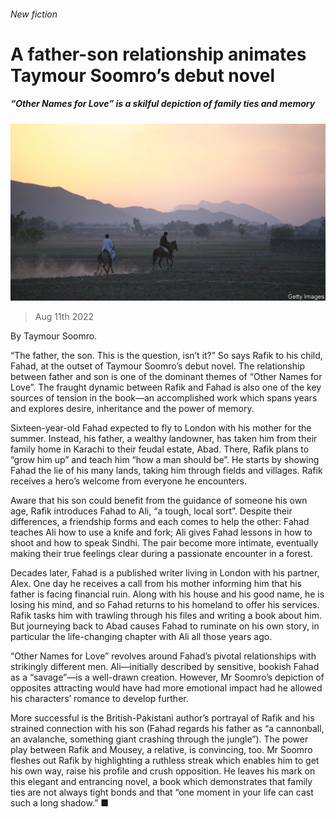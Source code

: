 ###### New fiction

# A father-son relationship animates Taymour Soomro’s debut novel 

##### “Other Names for Love” is a skilful depiction of family ties and memory 

![image](images/20220813_CUP001.jpg) 

> Aug 11th 2022 

By Taymour Soomro. 

“The father, the son. This is the question, isn’t it?” So says Rafik to his child, Fahad, at the outset of Taymour Soomro’s debut novel. The relationship between father and son is one of the dominant themes of “Other Names for Love”. The fraught dynamic between Rafik and Fahad is also one of the key sources of tension in the book—an accomplished work which spans years and explores desire, inheritance and the power of memory.

Sixteen-year-old Fahad expected to fly to London with his mother for the summer. Instead, his father, a wealthy landowner, has taken him from their family home in Karachi to their feudal estate, Abad. There, Rafik plans to “grow him up” and teach him “how a man should be”. He starts by showing Fahad the lie of his many lands, taking him through fields and villages. Rafik receives a hero’s welcome from everyone he encounters.

Aware that his son could benefit from the guidance of someone his own age, Rafik introduces Fahad to Ali, “a tough, local sort”. Despite their differences, a friendship forms and each comes to help the other: Fahad teaches Ali how to use a knife and fork; Ali gives Fahad lessons in how to shoot and how to speak Sindhi. The pair become more intimate, eventually making their true feelings clear during a passionate encounter in a forest.

Decades later, Fahad is a published writer living in London with his partner, Alex. One day he receives a call from his mother informing him that his father is facing financial ruin. Along with his house and his good name, he is losing his mind, and so Fahad returns to his homeland to offer his services. Rafik tasks him with trawling through his files and writing a book about him. But journeying back to Abad causes Fahad to ruminate on his own story, in particular the life-changing chapter with Ali all those years ago.

“Other Names for Love” revolves around Fahad’s pivotal relationships with strikingly different men. Ali—initially described by sensitive, bookish Fahad as a “savage”—is a well-drawn creation. However, Mr Soomro’s depiction of opposites attracting would have had more emotional impact had he allowed his characters’ romance to develop further.

More successful is the British-Pakistani author’s portrayal of Rafik and his strained connection with his son (Fahad regards his father as “a cannonball, an avalanche, something giant crashing through the jungle”). The power play between Rafik and Mousey, a relative, is convincing, too. Mr Soomro fleshes out Rafik by highlighting a ruthless streak which enables him to get his own way, raise his profile and crush opposition. He leaves his mark on this elegant and entrancing novel, a book which demonstrates that family ties are not always tight bonds and that “one moment in your life can cast such a long shadow.” ■

